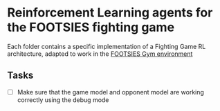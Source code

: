 # Reinforcement Learning agents for the FOOTSIES fighting game

Each folder contains a specific implementation of a Fighting Game RL architecture, adapted to work in the [FOOTSIES Gym environment](https://github.com/martinhoT/Footsies-Gym)

## Tasks

- [ ] Make sure that the game model and opponent model are working correctly using the debug mode